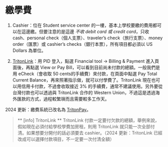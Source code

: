 # 繳學費

1. Cashier：位在 Student service center 的一樓，基本上學校要繳的費用都可以在這邊繳。但要注意的是這邊 *不收 debit card 或 credit card*，只收 cash、personal check（個人支票）、traveler’s check（旅行支票）、money order（匯票）或 cashier’s checks（銀行本票），所有項目都必須以 US Dollars 為單位。

2. [TritonLink](https://act.ucsd.edu/myTritonlink20/display.htm)：用 PID 登入，點選 Financial tool → Billing & Payment 進入頁面後，再點選 View or Pay Bill，可以看到目前尚未付款的總額。一般我們是用 eCheck（會收取 50 cents的手續費）來付款，在頁面中點選 Pay Total Current Balance，再來照著指示做，就可以付學費了。TritonLink 現在也可以用信用卡付款，不過會收取接近 3% 的手續費，通常不建議使用。另外要從台灣付款也可以透過與 TritonLink 合作的 Western Union，不過這是透過海外匯款的方式，過程較繁瑣而且需要較多工作天。

2024 更新：繳費系統已改名為 [TritonPay](https://students.ucsd.edu/finances/billing-payment/index.html)。

> ** [info] TritonLink ** 
> TritonLink 付款一定要付欠款的總額，舉例來說，假如現在必須付給學校學費加房租，則用 TritonLink 就只能一次全部付清。如果想要分開付的話必須要去 cashier。（2024 更新：TritonLink 已經改成可以選擇付款項目，不一定要一次付清全額）

>

